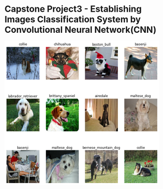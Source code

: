# Capstone Project3 - Establishing Images Classification System by Convolutional Neural Network(CNN)
![cover_photo](./Photo/Photo.png)
